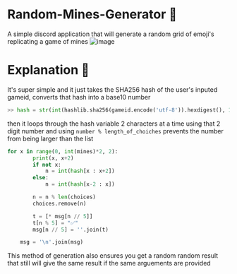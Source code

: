 # Random-Mines-Generator 🤖
A simple discord application that will generate a random grid of emoji's replicating a game of mines
![image](https://user-images.githubusercontent.com/78031685/194453909-70489ad7-99b4-48ad-be3f-bfcdcb6fd769.png)

# Explanation 🧠
It's super simple and it just takes the SHA256 hash of the user's inputed gameid, converts that hash into a base10 number
```py
>> hash = str(int(hashlib.sha256(gameid.encode('utf-8')).hexdigest(), 16))[1:]
```
then it loops through the hash variable 2 characters at a time using that 2 digit number and using `number % length_of_choiches` prevents the number from being larger than the list
```py
for x in range(0, int(mines)*2, 2):
        print(x, x+2)
        if not x:
            n = int(hash[x : x+2])
        else:
            n = int(hash[x-2 : x])

        n = n % len(choices)
        choices.remove(n)

        t = [* msg[n // 5]]
        t[n % 5] = "✅"
        msg[n // 5] = ''.join(t)

    msg = '\n'.join(msg)
```

This method of generation also ensures you get a random random result that still will give the same result if the same arguements are provided
